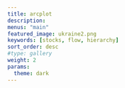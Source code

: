```yaml
---
title: arcplot
description:
menus: "main"
featured_image: ukraine2.png
keywords: [stocks, flow, hierarchy]
sort_order: desc
#type: gallery
weight: 2
params:
  theme: dark
---
```

